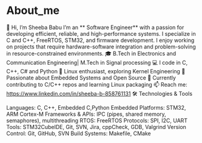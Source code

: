 # About_me
👋 Hi, I’m Sheeba Babu
I’m an ** Software Engineer** with a passion for developing efficient, reliable, and high-performance systems. I specialize in C and C++, FreeRTOS, STM32, and firmware development. I enjoy working on projects that require hardware-software integration and problem-solving in resource-constrained environments.
🎓 B.Tech in Electronics and Communication Engineering| M.Tech in Signal processing
💻 I code in C, C++, C# and Python
🐧 Linux enthusiast, exploring Kernel Engineering
🚀 Passionate about Embedded Systems and Open Source
🌱 Currently contributing to C/C++ repos and learning Linux packaging
📫 Reach me: https://www.linkedin.com/in/sheeba-b-858761131
🛠️ Technologies & Tools

Languages: C, C++, Embedded C,Python
Embedded Platforms: STM32, ARM Cortex-M
Frameworks & APIs: IPC (pipes, shared memory, semaphores), multithreading
RTOS: FreeRTOS
Protocols: SPI, I2C, UART
Tools: STM32CubeIDE, Git, SVN, Jira, cppCheck, GDB, Valgrind
Version Control: Git, GitHub, SVN
Build Systems: Makefile, CMake
